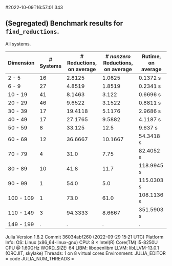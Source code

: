 #2022-10-09T16:57:01.343

## (Segregated) Benchmark results for `find_reductions`.
All systems.


| Dimension | # Systems | # Reductions, on average | # *nonzero* Reductions, on average | Rutime, on average |
| --------- | --------- | ------------------------ | ---------------------------------- |------------------- |
| 2 - 5 | 16| 2.8125| 1.0625| 0.1372 s|
| 6 - 9 | 27| 4.8519| 1.8519| 0.2341 s|
| 10 - 19 | 41| 8.1463| 3.122| 0.6696 s|
| 20 - 29 | 46| 9.6522| 3.1522| 0.8811 s|
| 30 - 39 | 17| 19.4118| 5.1176| 2.9686 s|
| 40 - 49 | 17| 27.1765| 9.5882| 4.1187 s|
| 50 - 59 | 8| 33.125| 12.5| 9.637 s|
| 60 - 69 | 12| 36.6667| 10.1667| 54.3418 s|
| 70 - 79 | 4| 31.0| 7.75| 82.4052 s|
| 80 - 89 | 10| 41.8| 11.7| 118.9945 s|
| 90 - 99 | 1| 54.0| 5.0| 115.0303 s|
| 100 - 109 | 1| 73.0| 61.0| 108.1136 s|
| 110 - 149 | 3| 94.3333| 8.6667| 351.5903 s|
| 149 - 199 | . | . | . | . |

Julia Version 1.8.2
Commit 36034abf260 (2022-09-29 15:21 UTC)
Platform Info:
  OS: Linux (x86_64-linux-gnu)
  CPU: 8 × Intel(R) Core(TM) i5-8250U CPU @ 1.60GHz
  WORD_SIZE: 64
  LIBM: libopenlibm
  LLVM: libLLVM-13.0.1 (ORCJIT, skylake)
  Threads: 1 on 8 virtual cores
Environment:
  JULIA_EDITOR = code
  JULIA_NUM_THREADS = 

